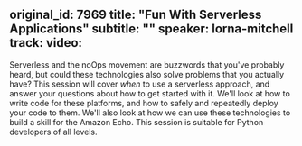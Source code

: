 original_id: 7969
title: "Fun With Serverless Applications"
subtitle: ""
speaker: lorna-mitchell
track: 
video:
---
Serverless and the noOps movement are buzzwords that you've probably heard, but could these technologies also solve problems that you actually have?  This session will cover _when_ to use a serverless approach, and answer your questions about how to get started with it.  We'll look at how to write code for these platforms, and how to safely and repeatedly deploy your code to them.  We'll also look at how we can use these technologies to build a skill for the Amazon Echo.  This session is suitable for Python developers of all levels.